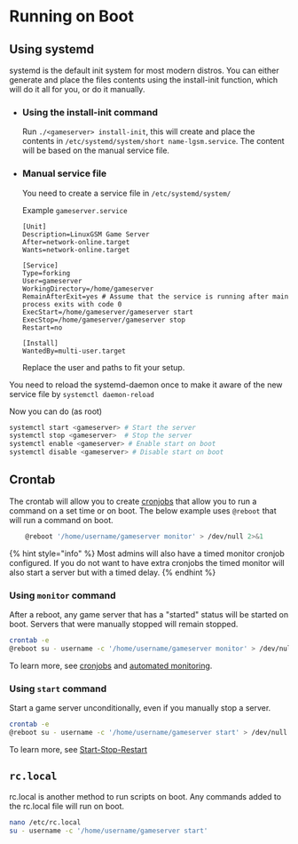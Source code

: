 # Running on Boot

## Using systemd

systemd is the default init system for most modern distros.
You can either generate and place the files contents using the install-init function, which will do it all for you, or do it manually.

- ### Using the install-init command

    Run `./<gameserver> install-init`, this will create and place the contents in `/etc/systemd/system/short name-lgsm.service`.
    The content will be based on the manual service file.


- ### Manual service file

    You need to create a service file in `/etc/systemd/system/`

    Example `gameserver.service`

    ```text
    [Unit]
    Description=LinuxGSM Game Server
    After=network-online.target
    Wants=network-online.target

    [Service]
    Type=forking
    User=gameserver
    WorkingDirectory=/home/gameserver
    RemainAfterExit=yes # Assume that the service is running after main process exits with code 0
    ExecStart=/home/gameserver/gameserver start
    ExecStop=/home/gameserver/gameserver stop
    Restart=no

    [Install]
    WantedBy=multi-user.target
    ```

    Replace the user and paths to fit your setup.



You need to reload the systemd-daemon once to make it aware of the new service file by `systemctl daemon-reload`

Now you can do (as root)

```bash
systemctl start <gameserver> # Start the server
systemctl stop <gameserver>  # Stop the server
systemctl enable <gameserver> # Enable start on boot
systemctl disable <gameserver> # Disable start on boot
```

## Crontab

The crontab will allow you to create [cronjobs](cronjobs.md) that allow you to run a command on a set time or on boot. The below example uses `@reboot` that will run a command on boot.

```bash
    @reboot '/home/username/gameserver monitor' > /dev/null 2>&1
```

{% hint style="info" %}
Most admins will also have a timed monitor cronjob configured. If you do not want to have extra cronjobs the timed monitor will also start a server but with a timed delay.
{% endhint %}

### Using `monitor` command

After a reboot, any game server that has a "started" status will be started on boot. Servers that were manually stopped will remain stopped.

```bash
crontab -e
@reboot su - username -c '/home/username/gameserver monitor' > /dev/null 2>&1
```

To learn more, see [cronjobs](cronjobs.md) and [automated monitoring](../commands/monitor.md#automated-monitoring).

### Using `start` command

Start a game server unconditionally, even if you manually stop a server.

```bash
crontab -e
@reboot su - username -c '/home/username/gameserver start' > /dev/null 2>&1
```

To learn more, see [Start-Stop-Restart](../commands/start-stop-restart.md)

## `rc.local`

rc.local is another method to run scripts on boot. Any commands added to the rc.local file will run on boot.

```bash
nano /etc/rc.local
su - username -c '/home/username/gameserver start'
```

